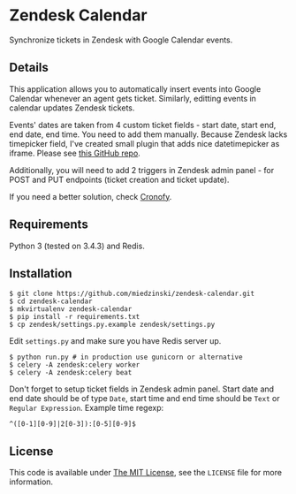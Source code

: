 # Zendesk Calendar #

Synchronize tickets in Zendesk with Google Calendar events.

## Details ##

This application allows you to automatically insert events into Google Calendar whenever an agent gets ticket.
Similarly, editting events in calendar updates Zendesk tickets.

Events' dates are taken from 4 custom ticket fields - start date, start end, end date, end time.
You need to add them manually. Because Zendesk lacks timepicker field, I've created small plugin that adds nice datetimepicker as iframe.
Please see [this GitHub repo](https://github.com/miedzinski/zendesk-calendar-app).

Additionally, you will need to add 2 triggers in Zendesk admin panel - for POST and PUT endpoints (ticket creation and ticket update).

If you need a better solution, check [Cronofy](https://zendesk.cronofy.com).

## Requirements ##

Python 3 (tested on 3.4.3) and Redis.

## Installation ##

    $ git clone https://github.com/miedzinski/zendesk-calendar.git
    $ cd zendesk-calendar
    $ mkvirtualenv zendesk-calendar
    $ pip install -r requirements.txt
    $ cp zendesk/settings.py.example zendesk/settings.py
    
Edit `settings.py` and make sure you have Redis server up.

    $ python run.py # in production use gunicorn or alternative
    $ celery -A zendesk:celery worker
    $ celery -A zendesk:celery beat

Don't forget to setup ticket fields in Zendesk admin panel.
Start date and end date should be of type `Date`, start time and end time should be `Text` or `Regular Expression`. Example time regexp:

    ^([0-1][0-9]|2[0-3]):[0-5][0-9]$

## License ##

This code is available under [The MIT License](https://opensource.org/licenses/MIT), see the `LICENSE` file for more information.

